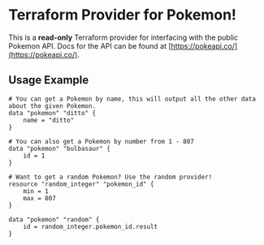 # Terraform Provider for Pokemon!
This is a **read-only** Terraform provider for interfacing with the public Pokemon API. Docs for the API can be found at [https://pokeapi.co/](https://pokeapi.co/).

## Usage Example
```hcl
# You can get a Pokemon by name, this will output all the other data about the given Pokemon. 
data "pokemon" "ditto" {
    name = "ditto"
}

# You can also get a Pokemon by number from 1 - 807
data "pokemon" "bulbasaur" {
    id = 1
}

# Want to get a random Pokemon? Use the random provider!
resource "random_integer" "pokemon_id" {
    min = 1
    max = 807
}

data "pokemon" "random" {
    id = random_integer.pokemon_id.result
}
```